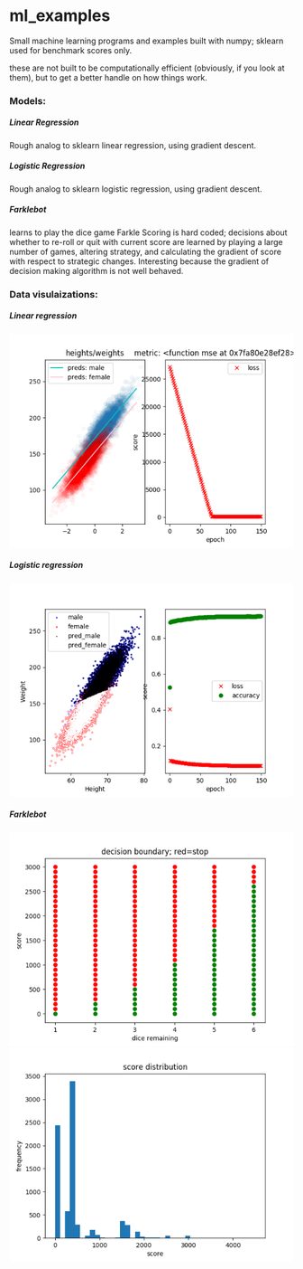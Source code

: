 # ml_examples

Small machine learning programs and examples built with numpy; sklearn used for benchmark scores only.

these are not built to be computationally efficient (obviously, if you look at them), but to get a better handle on how things work.

### Models:
##### Linear Regression
Rough analog to sklearn linear regression, using gradient descent.
##### Logistic Regression
Rough analog to sklearn logistic regression, using gradient descent.
##### Farklebot
learns to play the dice game Farkle
Scoring is hard coded; decisions about whether to re-roll or quit with current score are learned by playing a large number of games, altering strategy, and calculating the gradient of score with respect to strategic changes. Interesting because the gradient of decision making algorithm is not well behaved.


### Data visulaizations:
##### Linear regression
![linear results](https://github.com/notsambeck/ml_examples/blob/master/graphics/linear_regression_results.png)

##### Logistic regression
![logistic results](https://github.com/notsambeck/ml_examples/blob/master/graphics/logistic_regression_results.png)

##### Farklebot
![farkle_results1](https://github.com/notsambeck/ml_examples/blob/master/graphics/farkle_decision_boundary.png)
![farkle distribution](https://github.com/notsambeck/ml_examples/blob/master/graphics/farkle_optimal_score_distribution.png)
